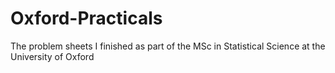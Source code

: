 # Oxford-Practicals
The problem sheets I finished as part of the MSc in Statistical Science at the University of Oxford 
